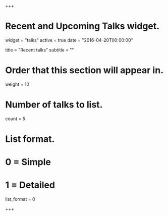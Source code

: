 +++
# Recent and Upcoming Talks widget.
widget = "talks"
active = true
date = "2016-04-20T00:00:00"

title = "Recent talks"
subtitle = ""

# Order that this section will appear in.
weight = 10

# Number of talks to list.
count = 5

# List format.
#   0 = Simple
#   1 = Detailed
list_format = 0

+++
